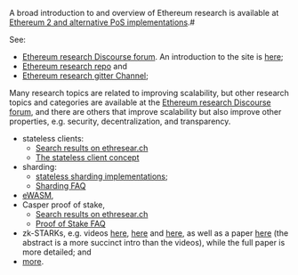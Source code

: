 A broad introduction to and overview of Ethereum research is available at [Ethereum 2 and alternative PoS implementations](https://ethresear.ch/t/ethereum-2-and-alternative-pos-implementations/190/7).# 

See:
* [Ethereum research Discourse forum](https://ethresear.ch/). An introduction to the site is [here](https://ethresear.ch/t/read-this-before-posting/8);
* [Ethereum research repo](https://github.com/ethereum/research) and 
* [Ethereum research gitter Channel](https://gitter.im/ethereum/research);

Many research topics are related to improving scalability, but other research topics and categories are available at the [Ethereum research Discourse forum](https://ethresear.ch/), and there are others that improve scalability but also improve other properties, e.g. security, decentralization, and transparency.
* stateless clients:
    * [Search results on ethresear.ch](https://ethresear.ch/search?q=stateless%20clients)
    * [The stateless client concept](https://ethresear.ch/t/the-stateless-client-concept/172)
* sharding:
    * [stateless sharding implementations](https://github.com/ethereum/wiki/wiki/Sharding-and-stateless-client-implementations);
    * [Sharding FAQ](https://github.com/ethereum/wiki/wiki/Sharding-FAQ)
* [eWASM](https://github.com/ewasm),
* Casper proof of stake,
    * [Search results on ethresear.ch](https://ethresear.ch/search?q=Casper)
    * [Proof of Stake FAQ](https://github.com/ethereum/wiki/wiki/Proof-of-Stake-FAQ)
* zk-STARKs, e.g. videos [here](https://www.youtube.com/watch?v=VUN35BC11Qw&t=2s), [here](https://www.youtube.com/watch?v=9VuZvdxFZQo&t=7s) and [here](https://www.youtube.com/watch?v=9VuZvdxFZQo&t=7s), as well as a paper [here](https://eprint.iacr.org/2018/046) (the abstract is a more succinct intro than the videos), while the full paper is more detailed; and 
* [more](https://ethresear.ch/t/are-there-any-ideas-thats-potentially-more-useful-than-implementing-sharding/334/3). 